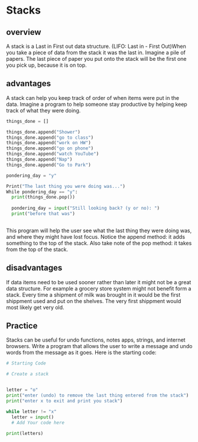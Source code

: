 # Stacks

## overview
A stack is a Last in First out data structure. (LIFO: Last in - First Out)When you take a piece of data from the stack it was the last in. Imagine a pile of papers. The last piece of paper you put onto the stack will be the first one you pick up, because it is on top.

## advantages
A stack can help you keep track of order of when items were put in the data. Imagine a program to help someone stay productive by helping keep track of what they were doing.

```python
things_done = []

things_done.append("Shower")
things_done.append("go to class")
things_done.append("work on HW")
things_done.append("go on phone")
things_done.append("watch YouTube")
things_done.append("Nap")
things_done.append("Go to Park")

pondering_day = "y"

Print("The last thing you were doing was...")
While pondering_day == "y":
  print(things_done.pop())
  
  pondering_day = input("Still looking back? (y or no): ")
  print("before that was")
  
```

This program will help the user see what the last thing they were doing was, and where they might have lost focus. Notice the append method: it adds something to the top of the stack. Also take note of the pop method: it takes from the top of the stack.

## disadvantages
If data items need to be used sooner rather than later it might not be a great data structure. For example a grocery store system might not benefit form a stack. Every time a shipment of milk was brought in it would be the first shippment used and put on the shelves. The very first shippment would most likely get very old.
## Practice
Stacks can be useful for undo functions, notes apps, strings, and internet browsers. Write a program that allows the user to write a message and undo words from the message as it goes. Here is the starting code:

```python
# Starting Code

# Create a stack


letter = "o"
print("enter (undo) to remove the last thing entered from the stack")
print("enter x to exit and print you stack")

while letter != "x"
  letter = input()
  # Add Your code here
    
print(letters)

  
```

